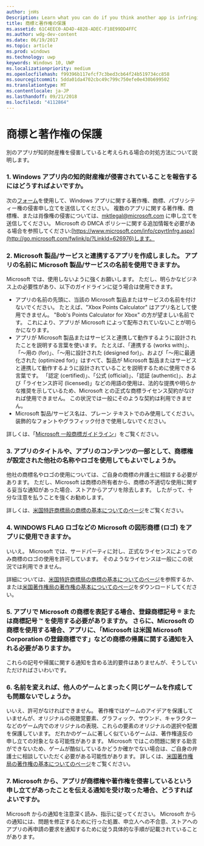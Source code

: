 ```yaml
---
author: jnHs
Description: Learn what you can do if you think another app is infringing on your intellectual property rights.
title: 商標と著作権の保護
ms.assetid: 61C4EEC0-AD4D-4828-ADEC-F18E99DD4FFC
ms.author: wdg-dev-content
ms.date: 06/19/2017
ms.topic: article
ms.prod: windows
ms.technology: uwp
keywords: Windows 10, UWP
ms.localizationpriority: medium
ms.openlocfilehash: f99396b117efcf7c3bed3cb64f24b519734cc858
ms.sourcegitcommit: 5dda01da4702cbc49c799c750efe0e430b699502
ms.translationtype: MT
ms.contentlocale: ja-JP
ms.lasthandoff: 09/21/2018
ms.locfileid: "4112864"
---
```

# <a name="trademark-and-copyright-protection"></a>商標と著作権の保護


別のアプリが知的財産権を侵害していると考えられる場合の対処方法について説明します。

### <a name="1-how-may-i-report-an-infringement-of-my-intellectual-property-rights-within-a-windows-app"></a>1. Windows アプリ内の知的財産権が侵害されていることを報告するにはどうすればよいですか。


次の[フォーム](http://go.microsoft.com/fwlink/p/?LinkId=273879)を使用して、Windows アプリに関する著作権、商標、パブリシティー権の侵害申し立てを送信してください。 複数のアプリに関する著作権、商標権、または肖像権の侵害については、mktlegal@microsoft.com に申し立てを送信してください。 Microsoft の DMCA ポリシーに関する追加情報を必要がある場合を参照してください:[https://www.microsoft.com/info/cpyrtInfrg.aspx](http://go.microsoft.com/fwlink/p/?LinkId=626976)します。

### <a name="2-i-created-my-app-to-work-with-a-microsoft-productservice-may-i-use-the-microsoft-productservice-name-in-the-name-of-my-app"></a>2. Microsoft 製品/サービスと連携するアプリを作成しました。 アプリの名前に Microsoft 製品/サービスの名前を使用できますか。


Microsoft では、使用しないように強くお願いします。 ただし、明らかなビジネス上の必要性があり、以下のガイドラインに従う場合は使用できます。

-   アプリの名前の先頭に、当該の Microsoft 製品またはサービスの名前を付けないでください。 たとえば、"Xbox Points Calculator" はアプリ名として使用できません。 "Bob's Points Calculator for Xbox" の方が望ましい名前です。 これにより、アプリが Microsoft によって配布されていないことが明らかになります。
-   アプリが Microsoft 製品またはサービスと連携して動作するように設計されたことを説明する言葉を使います。 たとえば、「連携する (works with)」、「～用の (for)」、「～用に設計された (designed for)」、および「～用に最適化された (optimized for)」はすべて、製品が Microsoft 製品またはサービスと連携して動作するように設計されていることを説明するために使用できる言葉です。 「認定 (certified)」、「公式 (official)」、「認証 (authentic)」、および「ライセンス許可 (licensed)」などの用語の使用は、法的な提携や明らかな推奨を示しているため、Microsoft との正式な商標ライセンス契約がなければ使用できません。 この状況では一般にそのような契約は利用できません。
-   Microsoft 製品/サービス名は、プレーン テキストでのみ使用してください。 装飾的なフォントやグラフィック付きで使用しないでください。

詳しくは、「[Microsoft 一般商標ガイドライン](http://go.microsoft.com/fwlink/p/?LinkId=225434)」をご覧ください。

### <a name="3-is-it-ok-if-i-use-the-trademarked-name-or-logo-of-another-company-in-the-title-of-my-app-or-as-part-of-the-content-of-my-app"></a>3. アプリのタイトルや、アプリのコンテンツの一部として、商標権が設定された他社の名称やロゴを使用してもよいでしょうか。


他社の商標名やロゴの使用については、ご自身の商標の弁護士に相談する必要があります。 ただし、Microsoft は商標の所有者から、商標の不適切な使用に関する妥当な通知があった場合、ストアからアプリを除去します。 したがって、十分な注意を払うことを強くお勧めします。

詳しくは、[米国特許商標局の商標の基本についてのページ](http://go.microsoft.com/fwlink/p/?LinkId=225271)をご覧ください。

### <a name="4-may-i-use-microsofts-graphical-trademarks-logos-such-as-the-windows-flag-logo-in-my-app"></a>4. WINDOWS FLAG ロゴなどの Microsoft の図形商標 (ロゴ) をアプリに使用できますか。


いいえ。 Microsoft では、サードパーティに対し、正式なライセンスによってのみ商標のロゴの使用を許可しています。 そのようなライセンスは一般にこの状況では利用できません。

詳細については、[米国特許商標局の商標の基本についてのページ](http://go.microsoft.com/fwlink/p/?LinkId=225271)を参照するか、または[米国著作権局の著作権の基本についてのページ](http://go.microsoft.com/fwlink/p/?LinkID=225273)をダウンロードしてください。

### <a name="5-do-i-need-to-use-registered--or-trademark--symbols-when-i-refer-to-a-microsoft-trademark-in-my-app-and-must-i-when-using-a-microsoft-trademark-place-a-trademark-attribution-notice-in-my-app-for-example-microsoft-is-a-registered-trademark-of-the-microsoft-corporation"></a>5. アプリで Microsoft の商標を表記する場合、登録商標記号 ® または商標記号 ™ を使用する必要がありますか。 さらに、Microsoft の商標を使用する場合、アプリに、「Microsoft は米国 Microsoft Corporation の登録商標です」などの商標の帰属に関する通知を入れる必要がありますか。


これらの記号や帰属に関する通知を含める法的要件はありませんが、そうしていただければさいわいです。

### <a name="6-is-it-ok-if-i-make-a-game-that-is-identical-to-someone-elses-game-as-long-as-i-change-the-name"></a>6. 名前を変えれば、他人のゲームとまったく同じゲームを作成しても問題ないでしょうか。


いいえ、許可がなければできません。 著作権ではゲームのアイデアを保護していませんが、オリジナルの視聴覚要素、グラフィック、サウンド、キャラクターなどのゲーム内でのオリジナルの表現、これらの要素のオリジナルの選択や配置を保護しています。 だれかのゲームに著しく似ているゲームは、著作権違反の申し立ての対象となる可能性があります。 Microsoft ではこの問題に関する助言ができないため、ゲームが酷似しているかどうか確かでない場合は、ご自身の弁護士に相談していただく必要がある可能性があります。 詳しくは、[米国著作権局の著作権の基本についてのページ](http://go.microsoft.com/fwlink/p/?LinkID=225273)をご覧ください。

### <a name="7-what-should-i-do-if-i-get-a-notice-from-microsoft-telling-me-it-has-received-a-complaint-that-my-app-infringes-a-trademark-or-copyright"></a>7. Microsoft から、アプリが商標権や著作権を侵害しているという申し立てがあったことを伝える通知を受け取った場合、どうすればよいですか。


Microsoft からの通知を注意深く読み、指示に従ってください。 Microsoft からの通知には、問題を修正するために行った処置、申立人への不合意、ストアへのアプリの再申請の要求を通知するために従う具体的な手順が記載されていることがあります。

 

 




